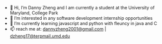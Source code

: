 - 👋 Hi, I’m Danny Zheng and I am currently a student at the University of Maryland, College Park
- 👀 I’m interested in any software development internship opportunities
- 🌱 I’m currently learning javascript and python with fleuncy in java and C
- 📫 reach me at: dannyzheng2001@gmail.com | dzheng17@terpmail.umd.edu 
